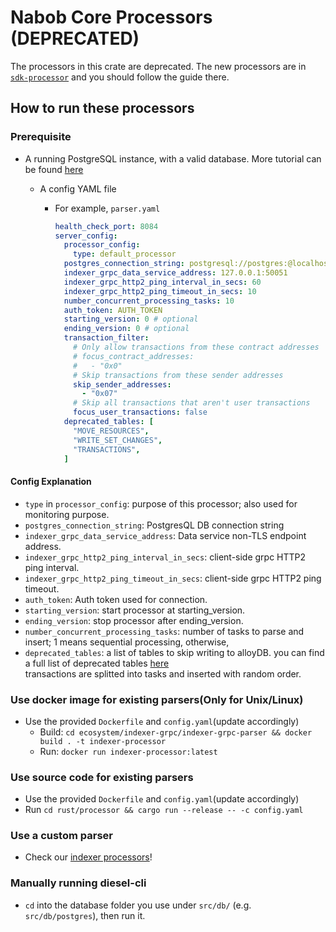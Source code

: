 # Nabob Core Processors (DEPRECATED)

The processors in this crate are deprecated. The new processors are in [`sdk-processor`](https://github.com/nabob-labs/nabob-indexer-processors/tree/main/rust/sdk-processor) and you should follow the guide there. 

## How to run these processors 

### Prerequisite

- A running PostgreSQL instance, with a valid database. More tutorial can be
  found [here](https://github.com/nabob-labs/nabob/tree/main/bos/indexer#postgres)

  - A config YAML file
      - For example, `parser.yaml`

        ```yaml
        health_check_port: 8084
        server_config:
          processor_config:
            type: default_processor
          postgres_connection_string: postgresql://postgres:@localhost:5432/postgres_v2
          indexer_grpc_data_service_address: 127.0.0.1:50051
          indexer_grpc_http2_ping_interval_in_secs: 60
          indexer_grpc_http2_ping_timeout_in_secs: 10
          number_concurrent_processing_tasks: 10
          auth_token: AUTH_TOKEN
          starting_version: 0 # optional
          ending_version: 0 # optional
          transaction_filter:
            # Only allow transactions from these contract addresses
            # focus_contract_addresses:
            #   - "0x0"
            # Skip transactions from these sender addresses
            skip_sender_addresses:
              - "0x07"
            # Skip all transactions that aren't user transactions
            focus_user_transactions: false
          deprecated_tables: [               
            "MOVE_RESOURCES",                                  
            "WRITE_SET_CHANGES",                               
            "TRANSACTIONS",                                    
          ]
        ```

#### Config Explanation

- `type` in `processor_config`: purpose of this processor; also used for monitoring purpose.
- `postgres_connection_string`: PostgresQL DB connection string
- `indexer_grpc_data_service_address`: Data service non-TLS endpoint address.
- `indexer_grpc_http2_ping_interval_in_secs`: client-side grpc HTTP2 ping interval.
- `indexer_grpc_http2_ping_timeout_in_secs`: client-side grpc HTTP2 ping timeout.
- `auth_token`: Auth token used for connection.
- `starting_version`: start processor at starting_version.
- `ending_version`: stop processor after ending_version.
- `number_concurrent_processing_tasks`: number of tasks to parse and insert; 1 means sequential processing, otherwise,
- `deprecated_tables`: a list of tables to skip writing to alloyDB. you can find a full list of deprecated tables [here](https://naboblabs.notion.site/Deprecated-Tables-33518cfcff0543378289b2bf06001576?pvs=4)  
transactions are splitted into tasks and inserted with random order.

### Use docker image for existing parsers(Only for **Unix/Linux**)

- Use the provided `Dockerfile` and `config.yaml`(update accordingly)
    - Build: `cd ecosystem/indexer-grpc/indexer-grpc-parser && docker build . -t indexer-processor`
    - Run: `docker run indexer-processor:latest`

### Use source code for existing parsers

- Use the provided `Dockerfile` and `config.yaml`(update accordingly)
- Run `cd rust/processor && cargo run --release -- -c config.yaml`

### Use a custom parser

- Check our [indexer processors](https://github.com/nabob-labs/nabob-indexer-processors)!

### Manually running diesel-cli
- `cd` into the database folder you use under `src/db/` (e.g. `src/db/postgres`), then run it.
